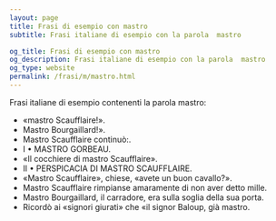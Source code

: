 ```yaml
---
layout: page
title: Frasi di esempio con mastro 
subtitle: Frasi italiane di esempio con la parola  mastro

og_title: Frasi di esempio con mastro 
og_description: Frasi italiane di esempio con la parola  mastro
og_type: website
permalink: /frasi/m/mastro.html
---
```


Frasi italiane di esempio contenenti la parola mastro:


- «mastro Scaufflaire!».
- Mastro Bourgaillard!».
- Mastro Scaufflaire continuò:.
- I • MASTRO GORBEAU.
- «Il cocchiere di mastro Scaufflaire».
- II • PERSPICACIA DI MASTRO SCAUFFLAIRE.
- «Mastro Scaufflaire», chiese, «avete un buon cavallo?».
- Mastro Scaufflaire rimpianse amaramente di non aver detto mille.
- Mastro Bourgaillard, il carradore, era sulla soglia della sua porta.
- Ricordò ai «signori giurati» che «il signor Baloup, già mastro.
